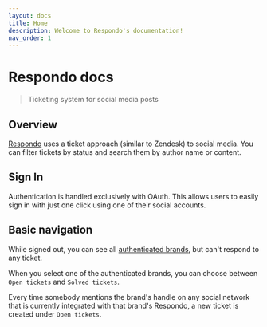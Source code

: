 ```yaml
---
layout: docs
title: Home
description: Welcome to Respondo's documentation!
nav_order: 1
---
```


# Respondo docs

> Ticketing system for social media posts

## Overview

[Respondo](https://respondohub.com/) uses a ticket approach (similar to Zendesk)
to social media. You can filter tickets by status and search them by author
name or content.

## Sign In

Authentication is handled exclusively with OAuth. This allows users to easily
sign in with just one click using one of their social accounts.

## Basic navigation

While signed out, you can see all
[authenticated brands](https://app.respondohub.com/brands), but can't respond to
any ticket.

When you select one of the authenticated brands, you can choose between
`Open tickets` and `Solved tickets`.

Every time somebody mentions the brand's handle on any social network that is
currently integrated with that brand's Respondo, a new ticket is created under
`Open tickets`.
